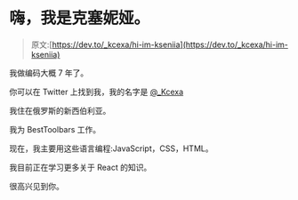 # 嗨，我是克塞妮娅。

> 原文:[https://dev.to/_kcexa/hi-im-kseniia](https://dev.to/_kcexa/hi-im-kseniia)

我做编码大概 7 年了。

你可以在 Twitter 上找到我，我的名字是 [@_Kcexa](https://twitter.com/_Kcexa)

我住在俄罗斯的新西伯利亚。

我为 BestToolbars 工作。

现在，我主要用这些语言编程:JavaScript，CSS，HTML。

我目前正在学习更多关于 React 的知识。

很高兴见到你。